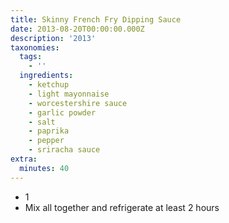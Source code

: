 ```yaml
---
title: Skinny French Fry Dipping Sauce
date: 2013-08-20T00:00:00.000Z
description: '2013'
taxonomies:
  tags:
    - ''
  ingredients:
    - ketchup
    - light mayonnaise
    - worcestershire sauce
    - garlic powder
    - salt
    - paprika
    - pepper
    - sriracha sauce
extra:
  minutes: 40
---
```

 - 1
 - Mix all together and refrigerate at least 2 hours
